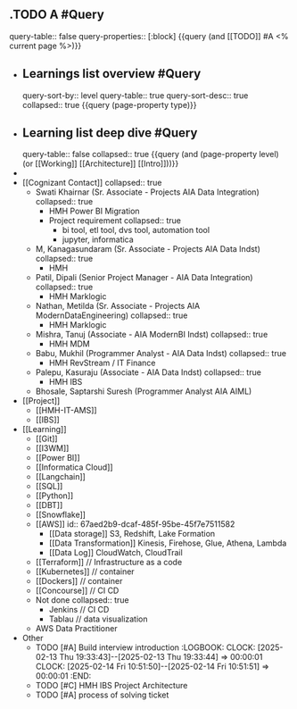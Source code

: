 ## .TODO A #Query
query-table:: false
query-properties:: [:block]
{{query (and [[TODO]] #A <% current page %>)}}
- ## Learnings list overview #Query
  query-sort-by:: level
  query-table:: true
  query-sort-desc:: true
  collapsed:: true
  {{query (page-property type)}}
- ## Learning list deep dive #Query
  query-table:: false
  collapsed:: true
  {{query (and (page-property level) (or [[Working]] [[Architecture]] [[Intro]]))}}
-
- [[Cognizant Contact]]
  collapsed:: true
	- Swati Khairnar (Sr. Associate - Projects AIA Data Integration)
	  collapsed:: true
		- HMH Power BI Migration
		- Project requirement
		  collapsed:: true
			- bi tool, etl tool, dvs tool, automation tool
			- jupyter, informatica
	- M, Kanagasundaram (Sr. Associate - Projects AIA Data Indst)
	  collapsed:: true
		- HMH
	- Patil, Dipali (Senior Project Manager - AIA Data Integration)
	  collapsed:: true
		- HMH Marklogic
	- Nathan, Metilda (Sr. Associate - Projects AIA ModernDataEngineering)
	  collapsed:: true
		- HMH Marklogic
	- Mishra, Tanuj (Associate - AIA ModernBI Indst)
	  collapsed:: true
		- HMH MDM
	- Babu, Mukhil (Programmer Analyst - AIA Data Indst)
	  collapsed:: true
		- HMH RevStream / IT Finance
	- Palepu, Kasuraju (Associate - AIA Data Indst)
	  collapsed:: true
		- HMH IBS
	- Bhosale, Saptarshi Suresh (Programmer Analyst AIA AIML)
- [[Project]]
	- [[HMH-IT-AMS]]
	- [[IBS]]
- [[Learning]]
	- [[Git]]
	- [[I3WM]]
	- [[Power BI]]
	- [[Informatica Cloud]]
	- [[Langchain]]
	- [[SQL]]
	- [[Python]]
	- [[DBT]]
	- [[Snowflake]]
	- [[AWS]]
	  id:: 67aed2b9-dcaf-485f-95be-45f7e7511582
		- [[Data storage]] S3, Redshift, Lake Formation
		- [[Data Transformation]] Kinesis, Firehose, Glue, Athena, Lambda
		- [[Data Log]] CloudWatch, CloudTrail
	- [[Terraform]] // Infrastructure as a code
	- [[Kubernetes]] // container
	- [[Dockers]] // container
	- [[Concourse]] // CI CD
	- Not done
	  collapsed:: true
		- Jenkins // CI CD
		- Tablau // data visualization
	- AWS Data Practitioner
- Other
	- TODO [#A] Build interview introduction
	  :LOGBOOK:
	  CLOCK: [2025-02-13 Thu 19:33:43]--[2025-02-13 Thu 19:33:44] =>  00:00:01
	  CLOCK: [2025-02-14 Fri 10:51:50]--[2025-02-14 Fri 10:51:51] =>  00:00:01
	  :END:
	- TODO [#C] HMH IBS Project Architecture
	- TODO [#A] process of solving ticket